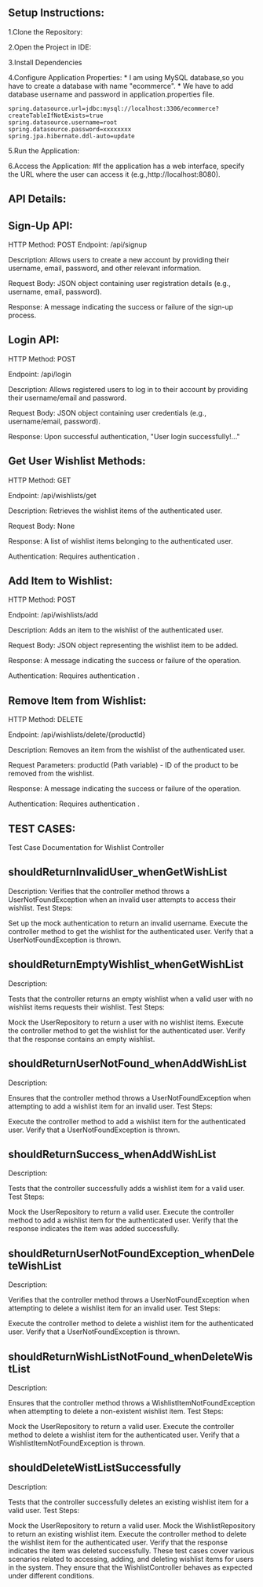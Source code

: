 ## Setup Instructions:
  1.Clone the Repository:
  
  2.Open the Project in IDE:
  
  3.Install Dependencies

  4.Configure Application Properties:
    * I am using MySQL database,so you have to create a database with name "ecommerce".
    * We have to add database username and password in application.properties file.
    
    spring.datasource.url=jdbc:mysql://localhost:3306/ecommerce?createTableIfNotExists=true
    spring.datasource.username=root
    spring.datasource.password=xxxxxxxx
    spring.jpa.hibernate.ddl-auto=update
  
  5.Run the Application:
  
  6.Access the Application:
   #If the application has a web interface, specify the URL where the user can access it (e.g.,http://localhost:8080).



## API Details:

## Sign-Up API:

HTTP Method: POST
Endpoint: /api/signup

Description: Allows users to create a new account by providing their username, email, password, and other relevant information.

Request Body: JSON object containing user registration details (e.g., username, email, password).

Response: A message indicating the success or failure of the sign-up process.

## Login API:
HTTP Method: POST

Endpoint: /api/login

Description: Allows registered users to log in to their account by providing their username/email and password.

Request Body: JSON object containing user credentials (e.g., username/email, password).

Response: Upon successful authentication, "User login successfully!..."



## Get User Wishlist Methods:

HTTP Method: GET

Endpoint: /api/wishlists/get

Description: Retrieves the wishlist items of the authenticated user.

Request Body: None

Response: A list of wishlist items belonging to the authenticated user.

Authentication: Requires authentication .

## Add Item to Wishlist:

HTTP Method: POST

Endpoint: /api/wishlists/add

Description: Adds an item to the wishlist of the authenticated user.

Request Body: JSON object representing the wishlist item to be added.

Response: A message indicating the success or failure of the operation.

Authentication: Requires authentication .

## Remove Item from Wishlist:

HTTP Method: DELETE

Endpoint: /api/wishlists/delete/{productId}

Description: Removes an item from the wishlist of the authenticated user.

Request Parameters: productId (Path variable) - ID of the product to be removed from the wishlist.

Response: A message indicating the success or failure of the operation.

Authentication: Requires authentication .


## TEST CASES:

Test Case Documentation for Wishlist Controller
## shouldReturnInvalidUser_whenGetWishList
Description:
Verifies that the controller method throws a UserNotFoundException when an invalid user attempts to access their wishlist.
Test Steps:

Set up the mock authentication to return an invalid username.
Execute the controller method to get the wishlist for the authenticated user.
Verify that a UserNotFoundException is thrown.
## shouldReturnEmptyWishlist_whenGetWishList
Description:

Tests that the controller returns an empty wishlist when a valid user with no wishlist items requests their wishlist.
Test Steps:

Mock the UserRepository to return a user with no wishlist items.
Execute the controller method to get the wishlist for the authenticated user.
Verify that the response contains an empty wishlist.
## shouldReturnUserNotFound_whenAddWishList
Description:

Ensures that the controller method throws a UserNotFoundException when attempting to add a wishlist item for an invalid user.
Test Steps:

Execute the controller method to add a wishlist item for the authenticated user.
Verify that a UserNotFoundException is thrown.
## shouldReturnSuccess_whenAddWishList
Description:

Tests that the controller successfully adds a wishlist item for a valid user.
Test Steps:

Mock the UserRepository to return a valid user.
Execute the controller method to add a wishlist item for the authenticated user.
Verify that the response indicates the item was added successfully.
## shouldReturnUserNotFoundException_whenDeleteWishList
Description:

Verifies that the controller method throws a UserNotFoundException when attempting to delete a wishlist item for an invalid user.
Test Steps:

Execute the controller method to delete a wishlist item for the authenticated user.
Verify that a UserNotFoundException is thrown.
## shouldReturnWishListNotFound_whenDeleteWistList
Description:

Ensures that the controller method throws a WishlistItemNotFoundException when attempting to delete a non-existent wishlist item.
Test Steps:

Mock the UserRepository to return a valid user.
Execute the controller method to delete a wishlist item for the authenticated user.
Verify that a WishlistItemNotFoundException is thrown.
## shouldDeleteWistListSuccessfully
Description:

Tests that the controller successfully deletes an existing wishlist item for a valid user.
Test Steps:

Mock the UserRepository to return a valid user.
Mock the WishlistRepository to return an existing wishlist item.
Execute the controller method to delete the wishlist item for the authenticated user.
Verify that the response indicates the item was deleted successfully.
These test cases cover various scenarios related to accessing, adding, and deleting wishlist items for users in the system. They ensure that the WishlistController behaves as expected under different conditions.




